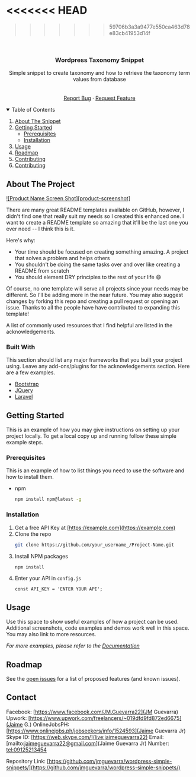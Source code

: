 <<<<<<< HEAD
=======

>>>>>>> 59706b3a3a9477e550ca463d78e83cb41953d14f
<!-- PROJECT LOGO -->
<br />
<p align="center">
  <h3 align="center">Wordpress Taxonomy Snippet</h3>
  <p align="center">
    Simple snippet to create taxonomy and how to retrieve the taxonomy term values from database
    <br />
    <br />
    <br />
    <a href="https://github.com/jmguevarra/wordpress-simple-snippets/issues">Report Bug</a>
    ·
    <a href="https://github.com/jmguevarra/wordpress-simple-snippets/issues">Request Feature</a>
  </p>
</p>



<!-- TABLE OF CONTENTS -->
<details open="open">
  <summary>Table of Contents</summary>
  <ol>
    <li>
      <a href="#about-the-project">About The Snippet</a>
    </li>
    <li>
      <a href="#getting-started">Getting Started</a>
      <ul>
        <li><a href="#prerequisites">Prerequisites</a></li>
        <li><a href="#installation">Installation</a></li>
      </ul>
    </li>
    <li><a href="#usage">Usage</a></li>
    <li><a href="#roadmap">Roadmap</a></li>
    <li><a href="#contributing">Contributing</a></li>
    <li><a href="#contact">Contributing</a></li>
  </ol>
</details>



<!-- ABOUT THE PROJECT -->
## About The Project

[![Product Name Screen Shot][product-screenshot]](https://example.com)

There are many great README templates available on GitHub, however, I didn't find one that really suit my needs so I created this enhanced one. I want to create a README template so amazing that it'll be the last one you ever need -- I think this is it.

Here's why:
* Your time should be focused on creating something amazing. A project that solves a problem and helps others
* You shouldn't be doing the same tasks over and over like creating a README from scratch
* You should element DRY principles to the rest of your life :smile:

Of course, no one template will serve all projects since your needs may be different. So I'll be adding more in the near future. You may also suggest changes by forking this repo and creating a pull request or opening an issue. Thanks to all the people have have contributed to expanding this template!

A list of commonly used resources that I find helpful are listed in the acknowledgements.

### Built With

This section should list any major frameworks that you built your project using. Leave any add-ons/plugins for the acknowledgements section. Here are a few examples.
* [Bootstrap](https://getbootstrap.com)
* [JQuery](https://jquery.com)
* [Laravel](https://laravel.com)



<!-- GETTING STARTED -->
## Getting Started

This is an example of how you may give instructions on setting up your project locally.
To get a local copy up and running follow these simple example steps.

### Prerequisites

This is an example of how to list things you need to use the software and how to install them.
* npm
  ```sh
  npm install npm@latest -g
  ```

### Installation

1. Get a free API Key at [https://example.com](https://example.com)
2. Clone the repo
   ```sh
   git clone https://github.com/your_username_/Project-Name.git
   ```
3. Install NPM packages
   ```sh
   npm install
   ```
4. Enter your API in `config.js`
   ```JS
   const API_KEY = 'ENTER YOUR API';
   ```



<!-- USAGE EXAMPLES -->
## Usage

Use this space to show useful examples of how a project can be used. Additional screenshots, code examples and demos work well in this space. You may also link to more resources.

_For more examples, please refer to the [Documentation](https://example.com)_



<!-- ROADMAP -->
## Roadmap

See the [open issues](https://github.com/jmguevarra/wordpress-simple-snippets/issues) for a list of proposed features (and known issues).


<!-- CONTACT -->
## Contact

Facebook: [https://www.facebook.com/JM.Guevarra22](JM Guevarra)
Upwork: [https://www.upwork.com/freelancers/~019dfd9fd872ed6675](Jaime G.)
OnlineJobsPH: [https://www.onlinejobs.ph/jobseekers/info/1524593](Jaime Guevarra Jr)
Skype ID: [https://web.skype.com/](live:jaimeguevarra22)
Email: [mailto:jaimeguevarra22@gmail.com](Jaime Guevarra Jr)
Number: [tel:09125213454](09125213454)

Repository Link: [https://github.com/jmguevarra/wordpress-simple-snippets/](https://github.com/jmguevarra/wordpress-simple-snippets/)




